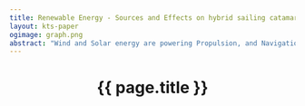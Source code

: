 ```yaml
---
title: Renewable Energy - Sources and Effects on hybrid sailing catamaran Maru
layout: kts-paper
ogimage: graph.png
abstract: "Wind and Solar energy are powering Propulsion, and Navigation and Cooking in various redundant ways - some more obvious than others."
---
```

<script src="/lib/graph.js" type="text/ecmascript"></script>
<!---script>
  window.addEventListener("load", function()
  {
    let
    sdoc = document.getElementById("graph_1").getSVGDocument()
    onclick(  sdoc, sdoc.getElementById( "XXX-111" )  )
    execute_keyboard_function( sdoc, "j" )
  });
</script-->
# <center>{{ page.title }}</center>

<object class="clear" id="graph_1" width="100%" data="graph-local.svg" type="image/svg+xml" alt="knowledge map" ></object>
